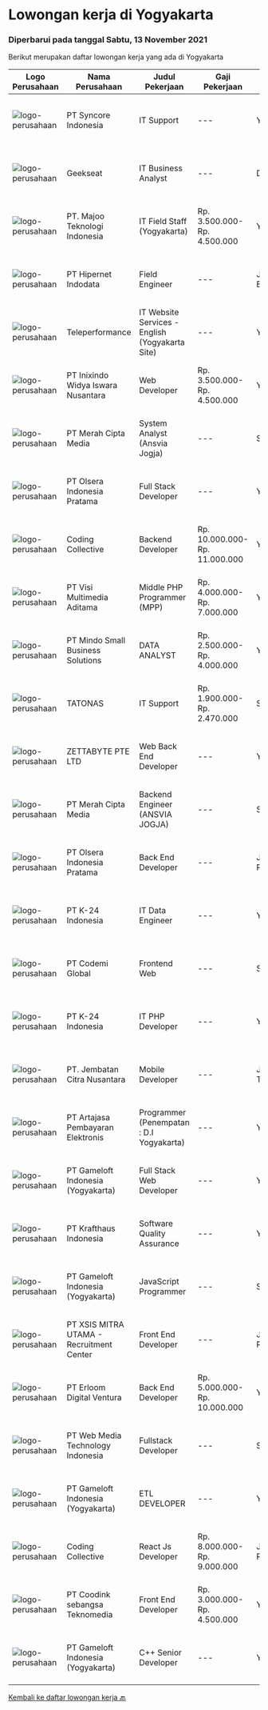 
  # Lowongan kerja di Yogyakarta

  ### Diperbarui pada tanggal Sabtu, 13 November 2021

  Berikut merupakan daftar lowongan kerja yang ada di Yogyakarta

  |Logo Perusahaan | Nama Perusahaan | Judul Pekerjaan | Gaji Pekerjaan | Lokasi | Deskripsi | Tanggal diunggah | Pranala |
  | -------------- | --------------- | --------------- | --------- | --------- | -------------- | ------- | ----------- |
  |![logo-perusahaan](https://image-service-cdn.seek.com.au/f66e19308d244eca3cf6778cd9ef51c4c4c6d355/ee4dce1061f3f616224767ad58cb2fc751b8d2dc)|PT Syncore Indonesia|IT Support|---|Yogyakarta|Kualifikasi: Pendidikan minimal SMK Teknik Komputer dan Jaringan Memahami desain dan topologi jaringan Memahami dan menguasai Mikrotik serta Cisco....|Kamis, 11 November 2021|https://www.jobstreet.co.id/id/job/it-support-3686424?token=0~68fe9b86-d749-4e74-8517-b45f85594249&sectionRank=1&jobId=jobstreet-id-job-3686424|
|![logo-perusahaan](https://image-service-cdn.seek.com.au/a94166d692fda70a364e9d5191d7ced8a65f1597/ee4dce1061f3f616224767ad58cb2fc751b8d2dc)|Geekseat|IT Business Analyst|---|Denpasar|We are currently looking for an exceptional and experienced Business Analyst to join our awesome team!The Role:IT Technical Business Analyst A...|Jumat, 12 November 2021|https://www.jobstreet.co.id/id/job/it-business-analyst-3678466?token=0~68fe9b86-d749-4e74-8517-b45f85594249&sectionRank=2&jobId=jobstreet-id-job-3678466|
|![logo-perusahaan](https://image-service-cdn.seek.com.au/2a2c8a948d223cf92abbc34c9b4e6cee325386db/ee4dce1061f3f616224767ad58cb2fc751b8d2dc)|PT. Majoo Teknologi Indonesia|IT Field Staff (Yogyakarta)|Rp. 3.500.000-Rp. 4.500.000|Yogyakarta|Deskripsi Pekerjaan: Melakukan instalasi beserta pengaturan software dan hardware majoo. Memberikan edukasi (training) kepada staff / manager/ owner...|Selasa, 09 November 2021|https://www.jobstreet.co.id/id/job/it-field-staff-yogyakarta-3683841?token=0~68fe9b86-d749-4e74-8517-b45f85594249&sectionRank=3&jobId=jobstreet-id-job-3683841|
|![logo-perusahaan](https://image-service-cdn.seek.com.au/62148b692fdfbf4a4a11c7764913b8f0db15fa3f/ee4dce1061f3f616224767ad58cb2fc751b8d2dc)|PT Hipernet Indodata|Field Engineer|---|Jakarta Barat|Deskripsi Pekerjaan: Melakukan survei lokasi untuk calon customer baru, instalasi dan maintenance Melakukan troubleshooting jaringan dan dokumentasi...|Jumat, 12 November 2021|https://www.jobstreet.co.id/id/job/field-engineer-3687820?token=0~68fe9b86-d749-4e74-8517-b45f85594249&sectionRank=4&jobId=jobstreet-id-job-3687820|
|![logo-perusahaan](https://image-service-cdn.seek.com.au/d99766a649e00531b08c4eb8bc4dc379f3e74942/ee4dce1061f3f616224767ad58cb2fc751b8d2dc)|Teleperformance|IT Website Services - English (Yogyakarta Site)|---|Yogyakarta|Requirements: Bachelor's degree in Information Technology Proficient in English (Oral &amp; Written) Minimum 3 years experiences on developing website...|Kamis, 11 November 2021|https://www.jobstreet.co.id/id/job/it-website-services-english-yogyakarta-site-3686693?token=0~68fe9b86-d749-4e74-8517-b45f85594249&sectionRank=5&jobId=jobstreet-id-job-3686693|
|![logo-perusahaan](https://image-service-cdn.seek.com.au/517d13e469b6266fbbf8bfe0dea8e6ee1a5d07b3/ee4dce1061f3f616224767ad58cb2fc751b8d2dc)|PT Inixindo Widya Iswara Nusantara|Web Developer|Rp. 3.500.000-Rp. 4.500.000|Yogyakarta|Mengembangkan aplikasi internal perusahaan Melakukan test integrasi sistem Mengembangkan aplikasi berbasis web  Persyaratan Minimal D3 Teknik...|Jumat, 12 November 2021|https://www.jobstreet.co.id/id/job/web-developer-3678142?token=0~68fe9b86-d749-4e74-8517-b45f85594249&sectionRank=6&jobId=jobstreet-id-job-3678142|
|![logo-perusahaan](https://image-service-cdn.seek.com.au/c147232e145e0b50c4b9343c2c2ad3c52173b953/ee4dce1061f3f616224767ad58cb2fc751b8d2dc)|PT Merah Cipta Media|System Analyst (Ansvia Jogja)|---|Sleman|PENEMPATAN SLEMAN, JOGJAKARTAJOB DESCRIPTIONS Divide large computer systems into partition to allow for easy management by individual engineers...|Jumat, 12 November 2021|https://www.jobstreet.co.id/id/job/system-analyst-ansvia-jogja-3677756?token=0~68fe9b86-d749-4e74-8517-b45f85594249&sectionRank=7&jobId=jobstreet-id-job-3677756|
|![logo-perusahaan](https://image-service-cdn.seek.com.au/9566707565c8ba196853b5f2d2876cfe1b690b97/ee4dce1061f3f616224767ad58cb2fc751b8d2dc)|PT Olsera Indonesia Pratama|Full Stack Developer|---|Yogyakarta|Responsibilities: Developing front end website architecture. Designing user interactions on web pages. Developing back end website applications....|Kamis, 11 November 2021|https://www.jobstreet.co.id/id/job/full-stack-developer-3671030?token=0~68fe9b86-d749-4e74-8517-b45f85594249&sectionRank=8&jobId=jobstreet-id-job-3671030|
|![logo-perusahaan](https://image-service-cdn.seek.com.au/173d90a4796b9060b32d48ba09d1cc3a5bacc8b1/ee4dce1061f3f616224767ad58cb2fc751b8d2dc)|Coding Collective|Backend Developer|Rp. 10.000.000-Rp. 11.000.000|Yogyakarta|Requirements: Engineering wisdom equivalent to 2 years of experiences. Excellent English communication skills. Programming language excellence in...|Jumat, 12 November 2021|https://www.jobstreet.co.id/id/job/backend-developer-3677434?token=0~68fe9b86-d749-4e74-8517-b45f85594249&sectionRank=9&jobId=jobstreet-id-job-3677434|
|![logo-perusahaan](https://image-service-cdn.seek.com.au/b8528c389ba1b59ec14f571684d5a518b5b2a7b1/ee4dce1061f3f616224767ad58cb2fc751b8d2dc)|PT Visi Multimedia Aditama|Middle PHP Programmer (MPP)|Rp. 4.000.000-Rp. 7.000.000|Yogyakarta|Requirements: Candidate must possess at least a Diploma, Bachelor's Degree, Art/ Design/ Creative Multimedia, Computer Science/Information Technology,...|Rabu, 10 November 2021|https://www.jobstreet.co.id/id/job/middle-php-programmer-mpp-3685382?token=0~68fe9b86-d749-4e74-8517-b45f85594249&sectionRank=10&jobId=jobstreet-id-job-3685382|
|![logo-perusahaan](https://image-service-cdn.seek.com.au/a8b7414271193c78b34706ef4a735adc855d252d/ee4dce1061f3f616224767ad58cb2fc751b8d2dc)|PT Mindo Small Business Solutions|DATA ANALYST|Rp. 2.500.000-Rp. 4.000.000|Yogyakarta|Requirements :Mandatory: SQL knowledge (MySQL) - Strong SQL skills in creating and optimizing SQL queries Spreadsheets (Google Sheet) - Ability to...|Kamis, 11 November 2021|https://www.jobstreet.co.id/id/job/data-analyst-3686437?token=0~68fe9b86-d749-4e74-8517-b45f85594249&sectionRank=11&jobId=jobstreet-id-job-3686437|
|![logo-perusahaan](https://image-service-cdn.seek.com.au/c11a880d3f602bfdd1266c82a04713974d447cb3/ee4dce1061f3f616224767ad58cb2fc751b8d2dc)|TATONAS|IT Support|Rp. 1.900.000-Rp. 2.470.000|Sleman|Deskripsi Pekerjaan Mengelola Jaringan, Server &amp; Peripheral Komputer Membuat dokumentasi dan laporan terkait pengelolaan serta proyek IT Melakukan...|Selasa, 09 November 2021|https://www.jobstreet.co.id/id/job/it-support-3683314?token=0~68fe9b86-d749-4e74-8517-b45f85594249&sectionRank=12&jobId=jobstreet-id-job-3683314|
|![logo-perusahaan](https://image-service-cdn.seek.com.au/a9ad8fdd00d66418bb5e9ec41ddbc2318ccec822/ee4dce1061f3f616224767ad58cb2fc751b8d2dc)|ZETTABYTE PTE LTD|Web Back End Developer|---|Yogyakarta|You can visit us at https://www.zettabyte.life/ for more information.Job DescriptionWe are looking for a Back-End Web Developer responsible for...|Kamis, 11 November 2021|https://www.jobstreet.co.id/id/job/web-back-end-developer-3669862?token=0~68fe9b86-d749-4e74-8517-b45f85594249&sectionRank=13&jobId=jobstreet-id-job-3669862|
|![logo-perusahaan](https://image-service-cdn.seek.com.au/c147232e145e0b50c4b9343c2c2ad3c52173b953/ee4dce1061f3f616224767ad58cb2fc751b8d2dc)|PT Merah Cipta Media|Backend Engineer (ANSVIA JOGJA)|---|Sleman|Responsibilities Formulate program specifications and basic prototypes. Transform software designs and specifications into high functioning code in...|Kamis, 11 November 2021|https://www.jobstreet.co.id/id/job/backend-engineer-ansvia-jogja-3675880?token=0~68fe9b86-d749-4e74-8517-b45f85594249&sectionRank=14&jobId=jobstreet-id-job-3675880|
|![logo-perusahaan](https://image-service-cdn.seek.com.au/9566707565c8ba196853b5f2d2876cfe1b690b97/ee4dce1061f3f616224767ad58cb2fc751b8d2dc)|PT Olsera Indonesia Pratama|Back End Developer|---|Jakarta Raya|Responsibilities: Development in an AGILE environment Create good product with accessibility and security compliance Create good product with...|Selasa, 09 November 2021|https://www.jobstreet.co.id/id/job/back-end-developer-3674023?token=0~68fe9b86-d749-4e74-8517-b45f85594249&sectionRank=15&jobId=jobstreet-id-job-3674023|
|![logo-perusahaan](https://image-service-cdn.seek.com.au/73afeadf1749c79edcf1d1b4f6ba6dbb1684b721/ee4dce1061f3f616224767ad58cb2fc751b8d2dc)|PT K-24 Indonesia|IT Data Engineer|---|Yogyakarta|&gt; Manage ETL data pipeline from store to database&gt; Maintenance data lake insfrastructure&gt; Ensure data quality form data pipeline&gt; Research...|Selasa, 09 November 2021|https://www.jobstreet.co.id/id/job/it-data-engineer-3684095?token=0~68fe9b86-d749-4e74-8517-b45f85594249&sectionRank=16&jobId=jobstreet-id-job-3684095|
|![logo-perusahaan](https://image-service-cdn.seek.com.au/8149326804c05fbb07b7e748fec1155fc8788f12/ee4dce1061f3f616224767ad58cb2fc751b8d2dc)|PT Codemi Global|Frontend Web|---|Sleman|Deskripsi pekerjaan Frontend Web CodemiYogyakarta Placement.Requirement At least 1 Year(s) of working experience in the related field is required for...|Kamis, 11 November 2021|https://www.jobstreet.co.id/id/job/frontend-web-3670577?token=0~68fe9b86-d749-4e74-8517-b45f85594249&sectionRank=17&jobId=jobstreet-id-job-3670577|
|![logo-perusahaan](https://image-service-cdn.seek.com.au/73afeadf1749c79edcf1d1b4f6ba6dbb1684b721/ee4dce1061f3f616224767ad58cb2fc751b8d2dc)|PT K-24 Indonesia|IT PHP Developer|---|Yogyakarta|- Design and Development System sesuai kebutuhan user- Testing pada system- Melakukan riset dan pengembangan system- Bekerja sesuai deadline project|Selasa, 09 November 2021|https://www.jobstreet.co.id/id/job/it-php-developer-3684046?token=0~68fe9b86-d749-4e74-8517-b45f85594249&sectionRank=18&jobId=jobstreet-id-job-3684046|
|![logo-perusahaan](https://image-service-cdn.seek.com.au/b26ead0130c0d34d1317dc462688b9bfe2f96bb4/ee4dce1061f3f616224767ad58cb2fc751b8d2dc)|PT. Jembatan Citra Nusantara|Mobile Developer|---|Jawa Tengah|Membuat rancangan, membangun dan mengembangkan aplikasi mobile berdasarkan request klien ataupun kebutuhan internal Perusahaan Melakukan evaluasi dan...|Jumat, 12 November 2021|https://www.jobstreet.co.id/id/job/mobile-developer-3671565?token=0~68fe9b86-d749-4e74-8517-b45f85594249&sectionRank=19&jobId=jobstreet-id-job-3671565|
|![logo-perusahaan](https://image-service-cdn.seek.com.au/55aded1287383eeeb6207d2664b4836add413aaf/ee4dce1061f3f616224767ad58cb2fc751b8d2dc)|PT Artajasa Pembayaran Elektronis|Programmer (Penempatan : D.I Yogyakarta)|---|Yogyakarta|AREAS OF RESPONSIBILITY: Apply industry best practices to design, develop, test, deploy, support and maintain complex applications in clean and...|Kamis, 11 November 2021|https://www.jobstreet.co.id/id/job/programmer-penempatan-%3A-d-i-yogyakarta-3670549?token=0~68fe9b86-d749-4e74-8517-b45f85594249&sectionRank=20&jobId=jobstreet-id-job-3670549|
|![logo-perusahaan](https://image-service-cdn.seek.com.au/e71d517696b76186b066fae7807098ca294c66fd/ee4dce1061f3f616224767ad58cb2fc751b8d2dc)|PT Gameloft Indonesia (Yogyakarta)|Full Stack Web Developer|---|Yogyakarta|Job DescriptionResponsibilities:  Work with the team members to translate existing requirements into reporting tools and services according to the...|Rabu, 10 November 2021|https://www.jobstreet.co.id/id/job/full-stack-web-developer-3674912?token=0~68fe9b86-d749-4e74-8517-b45f85594249&sectionRank=21&jobId=jobstreet-id-job-3674912|
|![logo-perusahaan](https://image-service-cdn.seek.com.au/bef45686e3919076089a028d297160d83ed7cc14/ee4dce1061f3f616224767ad58cb2fc751b8d2dc)|PT Krafthaus Indonesia|Software Quality Assurance|---|Yogyakarta|Job Description Identify, record, document thoroughly, and track bugs. Create and follow well-structured test plans and test cases. Have clear and...|Rabu, 10 November 2021|https://www.jobstreet.co.id/id/job/software-quality-assurance-3685202?token=0~68fe9b86-d749-4e74-8517-b45f85594249&sectionRank=22&jobId=jobstreet-id-job-3685202|
|![logo-perusahaan](https://image-service-cdn.seek.com.au/e71d517696b76186b066fae7807098ca294c66fd/ee4dce1061f3f616224767ad58cb2fc751b8d2dc)|PT Gameloft Indonesia (Yogyakarta)|JavaScript Programmer|---|Sleman|Under the supervision of APAC Lead and Programmer Division Lead, the JavaScript Programmer is expected to do research, propose solutions, implement...|Rabu, 10 November 2021|https://www.jobstreet.co.id/id/job/javascript-programmer-3674964?token=0~68fe9b86-d749-4e74-8517-b45f85594249&sectionRank=23&jobId=jobstreet-id-job-3674964|
|![logo-perusahaan](https://image-service-cdn.seek.com.au/fa12dd378bd230f83b9ccd636b4121ebbb347455/ee4dce1061f3f616224767ad58cb2fc751b8d2dc)|PT XSIS MITRA UTAMA - Recruitment Center|Front End Developer|---|Jakarta Raya|Job Description : Develop new user facing features Write reusable code and libraries Enhance application for maximum speed and scalability Validate...|Kamis, 11 November 2021|https://www.jobstreet.co.id/id/job/front-end-developer-3676792?token=0~68fe9b86-d749-4e74-8517-b45f85594249&sectionRank=24&jobId=jobstreet-id-job-3676792|
|![logo-perusahaan](https://image-service-cdn.seek.com.au/7b0850d0262c85ca3c0fa4d6a9c005f1450e6d9f/ee4dce1061f3f616224767ad58cb2fc751b8d2dc)|PT Erloom Digital Ventura|Back End Developer|Rp. 5.000.000-Rp. 10.000.000|Yogyakarta|Requirements: Candidate must possess at least Bachelor's Degree in Engineering (Computer/Telecommunication), Computer Science/Information Technology...|Rabu, 10 November 2021|https://www.jobstreet.co.id/id/job/back-end-developer-3685869?token=0~68fe9b86-d749-4e74-8517-b45f85594249&sectionRank=25&jobId=jobstreet-id-job-3685869|
|![logo-perusahaan](https://image-service-cdn.seek.com.au/fe6569d61098f35222743f282f496686f78aefd7/ee4dce1061f3f616224767ad58cb2fc751b8d2dc)|PT Web Media Technology Indonesia|Fullstack Developer|---|Sleman|We are Niagahoster, a tech company based in Yogyakarta that provides web-hosting services. To make Niagahoster web and products are packed with...|Senin, 08 November 2021|https://www.jobstreet.co.id/id/job/fullstack-developer-3682326?token=0~68fe9b86-d749-4e74-8517-b45f85594249&sectionRank=26&jobId=jobstreet-id-job-3682326|
|![logo-perusahaan](https://image-service-cdn.seek.com.au/e71d517696b76186b066fae7807098ca294c66fd/ee4dce1061f3f616224767ad58cb2fc751b8d2dc)|PT Gameloft Indonesia (Yogyakarta)|ETL DEVELOPER|---|Yogyakarta|As member of DATA team, your responsibilities will be: Participate in the design and implementation of our ETL systems and data warehouse systems for...|Rabu, 10 November 2021|https://www.jobstreet.co.id/id/job/etl-developer-3674958?token=0~68fe9b86-d749-4e74-8517-b45f85594249&sectionRank=27&jobId=jobstreet-id-job-3674958|
|![logo-perusahaan](https://image-service-cdn.seek.com.au/173d90a4796b9060b32d48ba09d1cc3a5bacc8b1/ee4dce1061f3f616224767ad58cb2fc751b8d2dc)|Coding Collective|React Js Developer|Rp. 8.000.000-Rp. 9.000.000|Jakarta Raya|Requirements: Experience in React Js, Node Js (Knowledge in Typescript is a plus). Expertise in Object-Oriented Programming and Web Service (RESTfull...|Jumat, 12 November 2021|https://www.jobstreet.co.id/id/job/react-js-developer-3677438?token=0~68fe9b86-d749-4e74-8517-b45f85594249&sectionRank=28&jobId=jobstreet-id-job-3677438|
|![logo-perusahaan](https://image-service-cdn.seek.com.au/3e68c4992cf8524177a6defa8836a29e84c6b07c/ee4dce1061f3f616224767ad58cb2fc751b8d2dc)|PT Coodink sebangsa Teknomedia|Front End Developer|Rp. 3.000.000-Rp. 4.500.000|Yogyakarta|Responsibilities Use mark up language or other scripting language to create user-friendly web pages (include web based information system/web apps)...|Jumat, 12 November 2021|https://www.jobstreet.co.id/id/job/front-end-developer-3687893?token=0~68fe9b86-d749-4e74-8517-b45f85594249&sectionRank=29&jobId=jobstreet-id-job-3687893|
|![logo-perusahaan](https://image-service-cdn.seek.com.au/e71d517696b76186b066fae7807098ca294c66fd/ee4dce1061f3f616224767ad58cb2fc751b8d2dc)|PT Gameloft Indonesia (Yogyakarta)|C++ Senior Developer|---|Yogyakarta|JOB DESCRIPTION :  Technical management: Giving technical support to the team members Provide ongoing technical risk analysis for the projects to his...|Kamis, 11 November 2021|https://www.jobstreet.co.id/id/job/c-senior-developer-3687211?token=0~68fe9b86-d749-4e74-8517-b45f85594249&sectionRank=30&jobId=jobstreet-id-job-3687211|


  [Kembali ke daftar lowongan kerja 🔙](../README.md#daftar-lowongan-kerja)
  